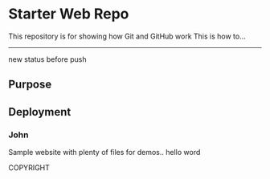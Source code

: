 # Starter Web Repo

This repository is for showing how Git and GitHub work
This is how to...

*********

new status before push

## Purpose

## Deployment


### John

Sample website with plenty of files for demos.. hello word

COPYRIGHT